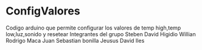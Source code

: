 # ConfigValores
Codigo arduino que permite configurar los valores de temp high,temp low,luz,sonido y resetear
Integrantes del grupo 
Steben David Higidio
Willian Rodrigo Maca 
Juan Sebastian bonilla
Jeusus David Iles
